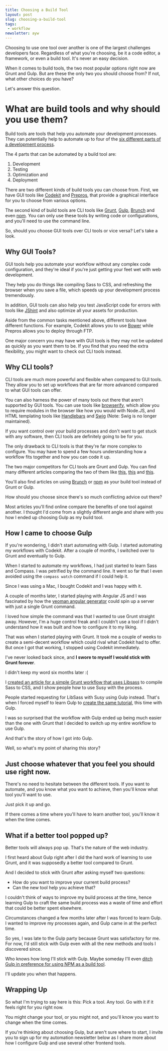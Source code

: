 ```yaml
---
title: Choosing a Build Tool
layout: post
slug: choosing-a-build-tool
tags:
 - workflow
newsletter: ayw
---
```


Choosing to use one tool over another is one of the largest challenges developers face. Regardless of what you're choosing, be it a code editor, a framework, or even a build tool. It's never an easy decision.

When it comes to build tools, the two most popular options right now are Grunt and Gulp. But are these the only two you should choose from? If not, what other choices do you have?

Let's answer this question.

<!--more-->

# What are build tools and why should you use them?

Build tools are tools that help you automate your development processes. They can potentially help to automate up to four of the [six different parts of a development process](/blog/workflow-overview/).

The 4 parts that can be automated by a build tool are:

1. Development
2. Testing
3. Optimization and
4. Deployment

There are two different kinds of build tools you can choose from. First, we have GUI tools like [Codekit](https://incident57.com/codekit/) and [Prepros](https://prepros.io), that provide a graphical interface for you to choose from various options.

The second kind of build tools are CLI tools like [Grunt](http://gruntjs.com), [Gulp](http://gulpjs.com), [Brunch](http://brunch.io) and even [npm](http://npmjs.com). You can only use these tools by writing code or configurations, and you'll need to use the command line.

So, should you choose GUI tools over CLI tools or vice versa? Let's take a look.

## Why GUI Tools?

GUI tools help you automate your workflow without any complex code configuration, and they're ideal if you're just getting your feet wet with web development.

They help you do things like compiling Sass to CSS, and refreshing the browser when you save a file, which speeds up your development process tremendously.

In addition, GUI tools can also help you test JavaScript code for errors with tools like [JShint](http://jshint.com) and also optimize all your assets for production.

Aside from the common tasks mentioned above, different tools have different functions. For example, Codekit allows you to use [Bower](http://bower.io) while Prepros allows you to deploy through FTP.

One major concern you may have with GUI tools is they may not be updated as quickly as you want them to be. If you find that you need the extra flexibility, you might want to check out CLI tools instead.

## Why CLI tools?

CLI tools are much more powerful and flexible when compared to GUI tools. They allow you to set up workflows that are far more advanced compared to what GUI tools can offer.

You can also harness the power of many tools out there that aren't supported by GUI tools. You can use tools like [browserify](http://browserify.org), which allow you to require modules in the browser like how you would with Node.JS, and HTML templating tools like [Handlebars](http://handlebarsjs.com) and [Swig](https://github.com/paularmstrong/swig) (Note: Swig is no longer maintained).

If you want control over your build processes and don't want to get stuck with any software, then CLI tools are definitely going to be for you.

The only drawback to CLI tools is that they're far more complex to configure. You may have to spend a few hours understanding how a workflow fits together and how you can code it up.

The two major competitors for CLI tools are Grunt and Gulp. You can find many different articles comparing the two of them like [this](http://sixrevisions.com/web-development/grunt-vs-gulp/), [this](http://ponyfoo.com/articles/choose-grunt-gulp-or-npm) and  [this](http://markdalgleish.github.io/presentation-build-wars-gulp-vs-grunt/).

You'll also find articles on using [Brunch](http://blog.jetbrains.com/webstorm/2014/06/the-brunch-build-tool/) or [npm](https://www.google.com.sg/search?client=safari&rls=en&q=brunch+vs+gulp&ie=UTF-8&oe=UTF-8&gfe_rd=cr&ei=MzqKVc2wBsbLugSuiIHQAQ) as your build tool instead of Grunt or Gulp.

How should you choose since there's so much conflicting advice out there?

Most articles you'll find online compare the benefits of one tool against another. I thought I'd come from a slightly different angle and share with you how I ended up choosing Gulp as my build tool.

## How I came to choose Gulp

If you're wondering, I didn't start automating with Gulp. I started automating my workflows with Codekit. After a couple of months, I switched over to Grunt and eventually to Gulp.

When I started to automate my workflows, I had just started to learn Sass and Compass. I was petrified by the command line. It went so far that I even avoided using the `compass watch` command if I could help it.

Since I was using a Mac, I bought Codekit and I was happy with it.

A couple of months later, I started playing with Angular JS and I was fascinated by how the [yeoman angular generator](https://github.com/yeoman/generator-angular) could spin up a server with just a single Grunt command.

I loved how simple the command was that I wanted to use Grunt straight away. However, I'm a huge control freak and I couldn't use a tool if I didn't understand how it was built and how to configure it to my liking.

That was when I started playing with Grunt. It took me a couple of weeks to create a semi-decent workflow which could rival what Codekit had to offer. But once I got that working, I stopped using Codekit immediately.

I've never looked back since, and **I swore to myself I would stick with Grunt forever**.

I didn't keep my word six months later :(

I [created an article for a simple Grunt workflow that uses Libsass](/blog/grunt-sass-with-susy/) to compile Sass to CSS, and I show people how to use Susy with the process.

People started requesting for LibSass with Susy using Gulp instead. That's when I forced myself to learn Gulp to [create the same tutorial](/blog/gulp-libsass-with-susy/), this time with Gulp.

I was so surprised that the workflow with Gulp ended up being much easier than the one with Grunt that I decided to switch up my entire workflow to use Gulp.

And that's the story of how I got into Gulp.

Well, so what's my point of sharing this story?

## Just choose whatever that you feel you should use right now.

There's no need to hesitate between the different tools. If you want to automate, and you know what you want to achieve, then you'll know what tool you'll want to use.

Just pick it up and go.

If there comes a time where you'll have to learn another tool, you'll know it when the time comes.

## What if a better tool popped up?

Better tools will always pop up. That's the nature of the web industry.

I first heard about Gulp right after I did the hard work of learning to use Grunt, and it was supposedly a better tool compared to Grunt.

And I decided to stick with Grunt after asking myself two questions:

- How do you want to improve your current build process?
- Can the new tool help you achieve that?

I couldn't think of ways to improve my build process at the time, hence learning Gulp to craft the same build process was a waste of time and effort that could be better spent elsewhere.

Circumstances changed a few months later after I was forced to learn Gulp. I wanted to improve my processes again, and Gulp came in at the perfect time.

So yes, I was late to the Gulp party because Grunt was satisfactory for me. For now, I'd still stick with Gulp even with all the new methods and tools I discovered since.

Who knows how long I'll stick with Gulp. Maybe someday I'll even [ditch Gulp in preference for using NPM as a build tool](http://blog.keithcirkel.co.uk/how-to-use-npm-as-a-build-tool/).

I'll update you when that happens.

## Wrapping Up

So what I'm trying to say here is this: Pick a tool. Any tool. Go with it if it feels right for you right now.

You might change your tool, or you might not, and you'll know you want to change when the time comes.

If you're thinking about choosing Gulp, but aren't sure where to start, I invite you to sign up for my automation newsletter below as I share more about how I configure Gulp and use several other frontend tools.

